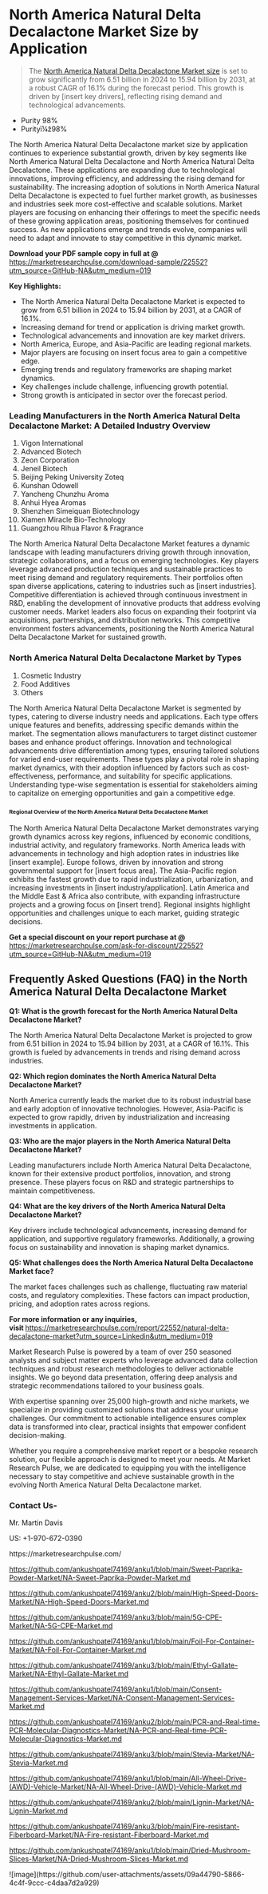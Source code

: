 <h1>North America Natural Delta Decalactone Market&nbsp;Size by Application</h1><blockquote><p>The <a href="https://marketresearchpulse.com/download-sample/22552?utm_source=GitHub-NA&amp;utm_medium=019">North America Natural Delta Decalactone Market size</a> is set to grow significantly from 6.51 billion in 2024 to 15.94 billion by 2031, at a robust CAGR of 16.1% during the forecast period. This growth is driven by [insert key drivers], reflecting rising demand and technological advancements.</p></blockquote><ul><li>Purity 98%<li> Purityï¼ž98%</li></ul><p>The North America Natural Delta Decalactone market size by application continues to experience substantial growth, driven by key segments like North America Natural Delta Decalactone and North America Natural Delta Decalactone. These applications are expanding due to technological innovations, improving efficiency, and addressing the rising demand for sustainability. The increasing adoption of solutions in North America Natural Delta Decalactone is expected to fuel further market growth, as businesses and industries seek more cost-effective and scalable solutions. Market players are focusing on enhancing their offerings to meet the specific needs of these growing application areas, positioning themselves for continued success. As new applications emerge and trends evolve, companies will need to adapt and innovate to stay competitive in this dynamic market.</p><p><strong>Download your PDF sample copy in full at @ </strong><a href="https://marketresearchpulse.com/download-sample/22552?utm_source=GitHub-NA&amp;utm_medium=019">https://marketresearchpulse.com/download-sample/22552?utm_source=GitHub-NA&amp;utm_medium=019</a></p><p><strong>Key Highlights: </strong></p><ul><li>The North America Natural Delta Decalactone Market is expected to grow from 6.51 billion in 2024 to 15.94 billion by 2031, at a CAGR of 16.1%.</li><li>Increasing demand for trend or application is driving market growth.</li><li>Technological advancements and innovation are key market drivers.</li><li>North America, Europe, and Asia-Pacific are leading regional markets.</li><li>Major players are focusing on insert focus area to gain a competitive edge.</li><li>Emerging trends and regulatory frameworks are shaping market dynamics.</li><li>Key challenges include challenge, influencing growth potential.</li><li>Strong growth is anticipated in sector over the forecast period.</li></ul><h3>Leading Manufacturers in the North America Natural Delta Decalactone Market: A Detailed Industry Overview</h3><ol><li>Vigon International</li><li>Advanced Biotech</li><li>Zeon Corporation</li><li>Jeneil Biotech</li><li>Beijing Peking University Zoteq</li><li>Kunshan Odowell</li><li>Yancheng Chunzhu Aroma</li><li>Anhui Hyea Aromas</li><li>Shenzhen Simeiquan Biotechnology</li><li>Xiamen Miracle Bio-Technology</li><li>Guangzhou Rihua Flavor & Fragrance</li></ol><div class="flex max-w-full flex-col flex-grow"><div class="min-h-8 text-message flex w-full flex-col items-end gap-2 whitespace-normal break-words [.text-message+&amp;]:mt-5" dir="auto" data-message-author-role="assistant" data-message-id="fd8432e4-4910-450d-b182-61b7bfb0a01f" data-message-model-slug="gpt-4o"><div class="flex w-full flex-col gap-1 empty:hidden first:pt-[3px]"><div class="markdown prose w-full break-words dark:prose-invert light"><p>The North America Natural Delta Decalactone Market features a dynamic landscape with leading manufacturers driving growth through innovation, strategic collaborations, and a focus on emerging technologies. Key players leverage advanced production techniques and sustainable practices to meet rising demand and regulatory requirements. Their portfolios often span diverse applications, catering to industries such as [insert industries]. Competitive differentiation is achieved through continuous investment in R&amp;D, enabling the development of innovative products that address evolving customer needs. Market leaders also focus on expanding their footprint via acquisitions, partnerships, and distribution networks. This competitive environment fosters advancements, positioning the North America Natural Delta Decalactone Market for sustained growth.</p></div></div></div></div><h3>North America Natural Delta Decalactone Market by Types</h3><ol><li>Cosmetic Industry<li> Food Additives<li> Others</li></ol><div class="flex max-w-full flex-col flex-grow"><div class="min-h-8 text-message flex w-full flex-col items-end gap-2 whitespace-normal break-words [.text-message+&amp;]:mt-5" dir="auto" data-message-author-role="assistant" data-message-id="084470be-0bb7-4664-bddf-5156b4f41249" data-message-model-slug="gpt-4o-mini"><div class="flex w-full flex-col gap-1 empty:hidden first:pt-[3px]"><div class="markdown prose w-full break-words dark:prose-invert light"><p>The North America Natural Delta Decalactone Market is segmented by types, catering to diverse industry needs and applications. Each type offers unique features and benefits, addressing specific demands within the market. The segmentation allows manufacturers to target distinct customer bases and enhance product offerings. Innovation and technological advancements drive differentiation among types, ensuring tailored solutions for varied end-user requirements. These types play a pivotal role in shaping market dynamics, with their adoption influenced by factors such as cost-effectiveness, performance, and suitability for specific applications. Understanding type-wise segmentation is essential for stakeholders aiming to capitalize on emerging opportunities and gain a competitive edge.</p></div></div></div></div><h3><span style="font-size: 11px;">Regional Overview of the North America Natural Delta Decalactone Market</span></h3><div class="flex max-w-full flex-col flex-grow"><div class="min-h-8 text-message flex w-full flex-col items-end gap-2 whitespace-normal break-words [.text-message+&amp;]:mt-5" dir="auto" data-message-author-role="assistant" data-message-id="e9038762-ce64-4e30-91c9-9bd413514231" data-message-model-slug="gpt-4o-mini"><div class="flex w-full flex-col gap-1 empty:hidden first:pt-[3px]"><div class="markdown prose w-full break-words dark:prose-invert light"><p>The North America Natural Delta Decalactone Market demonstrates varying growth dynamics across key regions, influenced by economic conditions, industrial activity, and regulatory frameworks. North America leads with advancements in technology and high adoption rates in industries like [insert example]. Europe follows, driven by innovation and strong governmental support for [insert focus area]. The Asia-Pacific region exhibits the fastest growth due to rapid industrialization, urbanization, and increasing investments in [insert industry/application]. Latin America and the Middle East &amp; Africa also contribute, with expanding infrastructure projects and a growing focus on [insert trend]. Regional insights highlight opportunities and challenges unique to each market, guiding strategic decisions.</p></div></div></div></div><p><strong>Get a special discount on your report purchase at @ </strong><a href="https://marketresearchpulse.com/ask-for-discount/22552?utm_source=GitHub-NA&amp;utm_medium=019">https://marketresearchpulse.com/ask-for-discount/22552?utm_source=GitHub-NA&amp;utm_medium=019</a></p><h2>Frequently Asked Questions (FAQ) in the North America Natural Delta Decalactone Market</h2><p><strong>Q1: What is the growth forecast for the North America Natural Delta Decalactone Market?</strong></p><p>The North America Natural Delta Decalactone Market is projected to grow from 6.51 billion in 2024 to 15.94 billion by 2031, at a CAGR of 16.1%. This growth is fueled by advancements in trends and rising demand across industries.</p><p><strong>Q2: Which region dominates the North America Natural Delta Decalactone Market?</strong></p><p>North America currently leads the market due to its robust industrial base and early adoption of innovative technologies. However, Asia-Pacific is expected to grow rapidly, driven by industrialization and increasing investments in application.</p><p><strong>Q3: Who are the major players in the North America Natural Delta Decalactone Market?</strong></p><p>Leading manufacturers include North America Natural Delta Decalactone, known for their extensive product portfolios, innovation, and strong presence. These players focus on R&amp;D and strategic partnerships to maintain competitiveness.</p><p><strong>Q4: What are the key drivers of the North America Natural Delta Decalactone Market?</strong></p><p>Key drivers include technological advancements, increasing demand for application, and supportive regulatory frameworks. Additionally, a growing focus on sustainability and innovation is shaping market dynamics.</p><p><strong>Q5: What challenges does the North America Natural Delta Decalactone Market face?</strong></p><p>The market faces challenges such as challenge, fluctuating raw material costs, and regulatory complexities. These factors can impact production, pricing, and adoption rates across regions.</p><p><strong>For more information or any inquiries, visit&nbsp;</strong><a href="https://marketresearchpulse.com/report/22552/natural-delta-decalactone-market?utm_source=Linkedin&utm_medium=019">https://marketresearchpulse.com/report/22552/natural-delta-decalactone-market?utm_source=Linkedin&utm_medium=019</a></p><p>Market Research Pulse is powered by a team of over 250 seasoned analysts and subject matter experts who leverage advanced data collection techniques and robust research methodologies to deliver actionable insights. We go beyond data presentation, offering deep analysis and strategic recommendations tailored to your business goals.</p><p>With expertise spanning over 25,000 high-growth and niche markets, we specialize in providing customized solutions that address your unique challenges. Our commitment to actionable intelligence ensures complex data is transformed into clear, practical insights that empower confident decision-making.</p><p>Whether you require a comprehensive market report or a bespoke research solution, our flexible approach is designed to meet your needs. At Market Research Pulse, we are dedicated to equipping you with the intelligence necessary to stay competitive and achieve sustainable growth in the evolving North America Natural Delta Decalactone market.</p><h3><strong>Contact Us-</strong></h3><p>Mr. Martin Davis</p><p>US: +1-970-672-0390</p><p>https://marketresearchpulse.com/</p><p><a href="https://github.com/ankushpatel74169/anku1/blob/main/Sweet-Paprika-Powder-Market/NA-Sweet-Paprika-Powder-Market.md">https://github.com/ankushpatel74169/anku1/blob/main/Sweet-Paprika-Powder-Market/NA-Sweet-Paprika-Powder-Market.md</a></p><p><a href="https://github.com/ankushpatel74169/anku2/blob/main/High-Speed-Doors-Market/NA-High-Speed-Doors-Market.md">https://github.com/ankushpatel74169/anku2/blob/main/High-Speed-Doors-Market/NA-High-Speed-Doors-Market.md</a></p><p><a href="https://github.com/ankushpatel74169/anku3/blob/main/5G-CPE-Market/NA-5G-CPE-Market.md">https://github.com/ankushpatel74169/anku3/blob/main/5G-CPE-Market/NA-5G-CPE-Market.md</a></p><p><a href="https://github.com/ankushpatel74169/anku1/blob/main/Foil-For-Container-Market/NA-Foil-For-Container-Market.md">https://github.com/ankushpatel74169/anku1/blob/main/Foil-For-Container-Market/NA-Foil-For-Container-Market.md</a></p><p><a href="https://github.com/ankushpatel74169/anku3/blob/main/Ethyl-Gallate-Market/NA-Ethyl-Gallate-Market.md">https://github.com/ankushpatel74169/anku3/blob/main/Ethyl-Gallate-Market/NA-Ethyl-Gallate-Market.md</a></p><p><a href="https://github.com/ankushpatel74169/anku1/blob/main/Consent-Management-Services-Market/NA-Consent-Management-Services-Market.md">https://github.com/ankushpatel74169/anku1/blob/main/Consent-Management-Services-Market/NA-Consent-Management-Services-Market.md</a></p><p><a href="https://github.com/ankushpatel74169/anku2/blob/main/PCR-and-Real-time-PCR-Molecular-Diagnostics-Market/NA-PCR-and-Real-time-PCR-Molecular-Diagnostics-Market.md">https://github.com/ankushpatel74169/anku2/blob/main/PCR-and-Real-time-PCR-Molecular-Diagnostics-Market/NA-PCR-and-Real-time-PCR-Molecular-Diagnostics-Market.md</a></p><p><a href="https://github.com/ankushpatel74169/anku3/blob/main/Stevia-Market/NA-Stevia-Market.md">https://github.com/ankushpatel74169/anku3/blob/main/Stevia-Market/NA-Stevia-Market.md</a></p><p><a href="https://github.com/ankushpatel74169/anku1/blob/main/All-Wheel-Drive-(AWD)-Vehicle-Market/NA-All-Wheel-Drive-(AWD)-Vehicle-Market.md">https://github.com/ankushpatel74169/anku1/blob/main/All-Wheel-Drive-(AWD)-Vehicle-Market/NA-All-Wheel-Drive-(AWD)-Vehicle-Market.md</a></p><p><a href="https://github.com/ankushpatel74169/anku2/blob/main/Lignin-Market/NA-Lignin-Market.md">https://github.com/ankushpatel74169/anku2/blob/main/Lignin-Market/NA-Lignin-Market.md</a></p><p><a href="https://github.com/ankushpatel74169/anku3/blob/main/Fire-resistant-Fiberboard-Market/NA-Fire-resistant-Fiberboard-Market.md">https://github.com/ankushpatel74169/anku3/blob/main/Fire-resistant-Fiberboard-Market/NA-Fire-resistant-Fiberboard-Market.md</a></p><p><a href="https://github.com/ankushpatel74169/anku1/blob/main/Dried-Mushroom-Slices-Market/NA-Dried-Mushroom-Slices-Market.md">https://github.com/ankushpatel74169/anku1/blob/main/Dried-Mushroom-Slices-Market/NA-Dried-Mushroom-Slices-Market.md</a></p>
![image](https://github.com/user-attachments/assets/09a44790-5866-4c4f-9ccc-c4daa7d2a929)
